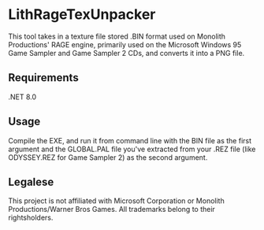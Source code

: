 # LithRageTexUnpacker
This tool takes in a texture file stored .BIN format used on Monolith Productions' RAGE engine, primarily used on the Microsoft Windows 95 Game Sampler and Game Sampler 2 CDs, and converts it into a PNG file.

## Requirements
.NET 8.0

## Usage
Compile the EXE, and run it from command line with the BIN file as the first argument and the GLOBAL.PAL file you've extracted from your .REZ file (like ODYSSEY.REZ for Game Sampler 2) as the second argument.

## Legalese
This project is not affiliated with Microsoft Corporation or Monolith Productions/Warner Bros Games. All trademarks belong to their rightsholders.
